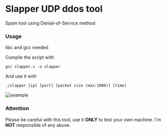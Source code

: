 # Slapper UDP ddos tool
Spam tool using Denial-of-Service method
### Usage
libc and gcc needed

Compile the script with
```
gcc slapper.c -o slapper
```
And use it with
```
./slapper [ip] [port] [packet size (max:1000)] [time]
```
![exemple](https://image.prntscr.com/image/RmWuAIuoTa6U3IdHZy8t5A.png)

### **Attention** 

Please be careful with this tool, use it **ONLY** to test your own machine.
I'm **NOT** responsible of any abuse.
